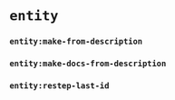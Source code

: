 # `entity`

### `entity:make-from-description`
### `entity:make-docs-from-description`
### `entity:restep-last-id`
